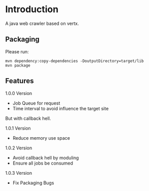 # Introduction
A java web crawler based on vertx.

## Packaging
Please run:

    mvn dependency:copy-dependencies -DoutputDirectory=target/lib
    mvn package

## Features
1.0.0 Version
* Job Queue for request
* Time interval to avoid influence the target site

But with callback hell.

1.0.1 Version
* Reduce memory use space

1.0.2 Version
* Avoid callback hell by moduling
* Ensure all jobs be consumed

1.0.3 Version
* Fix Packaging Bugs
